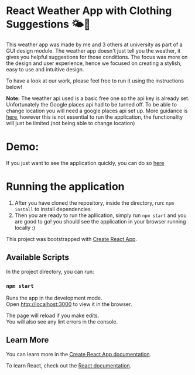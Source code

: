 # React Weather App with Clothing Suggestions 🌤🧢

This weather app was made by me and 3 others at university as part of a GUI design module. The weather app doesn't just tell you the weather, it gives you helpful suggestions for those conditions. The focus was more on the design and user experience, hence we focused on creating a stylish, easy to use and intuitive design.

To have a look at our work, please feel free to run it using the instructions below!

**Note:** The weather api used is a basic free one so the api key is already set. Unfortunately the Google places api had to be turned off. To be able to change location you will need a google places api set up. More guidance is [here](https://developers.google.com/maps/documentation/places/web-service/details), however this is not essential to run the application, the functionality will just be limited (not being able to change location)

# Demo:
If you just want to see the application quickly, you can do so [here](https://weathersmart.netlify.app/)

# Running the application

1. After you have cloned the repository, inside the directory, run: `npm install` to install dependencies
2. Then you are ready to run the apllication, simply run `npm start` and you are good to go! you should see the application in your browser running locally :)


This project was bootstrapped with [Create React App](https://github.com/facebook/create-react-app).

## Available Scripts

In the project directory, you can run:

### `npm start`

Runs the app in the development mode.\
Open [http://localhost:3000](http://localhost:3000) to view it in the browser.

The page will reload if you make edits.\
You will also see any lint errors in the console.


## Learn More

You can learn more in the [Create React App documentation](https://facebook.github.io/create-react-app/docs/getting-started).

To learn React, check out the [React documentation](https://reactjs.org/).
